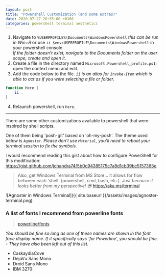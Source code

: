 ```yaml
---
layout: post
title: "Powershell Customization (and some extras)"
date: 2020-07-27 20:55:00 +0100
categories: powershell terminal aesthetics
---
```

1. Navigate to `%USERPROFILE%\Documents\WindowsPowershell` *this can be run in Win+R* or use `ii $env:USERPROFILE\Documents\WindowsPowershell` in your powershell console.  
  *If the folder doesn't exist, navigate to the Documents folder on the user scope; create and open it.*
2. Create a file in the directory named `Microsoft.Powershell_profile.ps1`; open the context menu and edit.
3. Add the code below to the file.
  *`ii` is an alias for `Invoke-Item` which is able to act as if you were selecting a file or folder.*
```ps1
function Here {
    ii .
}
```
4. Relaunch powershell, run `Here`.

---

There are some other customizations available to powershell that were inspired by shell scripts.

One of them being 'posh-git' based on 'oh-my-posh'. The theme used below is `Agnoster`. *Please don't use `Material`, you'll need to reboot your terminal session to fix the symbols.*

I would recommend reading this gist about how to configure PowerShell for this modification: https://gist.github.com/jchandra74/5b0c94385175c7a8d1cb39bc5157365e

> Also, get Windows Terminal from MS Store... it allows for flow between each 'shell' (powershell, cmd, bash, etc.).
> *Just because it looks better from my perspective! 😎*
> https://aka.ms/terminal

![Agnoster in Windows Terminal]({{ site.baseurl }}/assets/images/agnoster-terminal.png)

### A list of fonts I recommend from powerline fonts

> [powerline/fonts](https://github.com/powerline/fonts)

*You should be fine so long as one of these names are shown in the font face display name. If it specifically says 'for Powerline', you should be fine. - They have also been left out of this list.*

- CaskaydiaCove
- DejaVu Sans Mono
- Droid Sans Mono
- IBM 3270